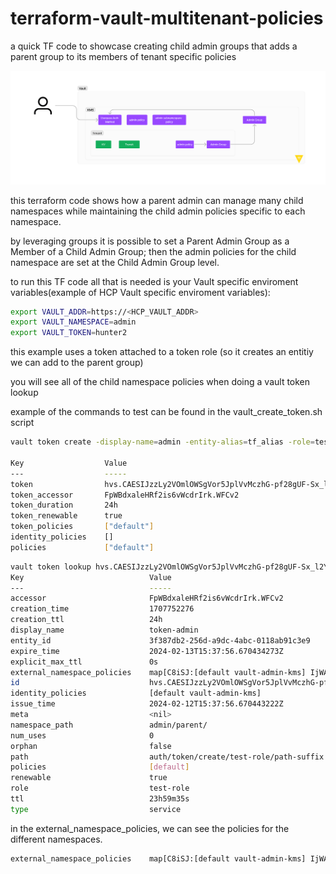 # terraform-vault-multitenant-policies
a quick TF code to showcase creating child admin groups that adds a parent group to its members of tenant specific policies

![diagram](./artefacts/vault_multitenant_policy.png "Vault Multitenant Diagram where Child Admin group has the Parent Admin Group ID as a member")

this terraform code shows how a parent admin can manage many child namespaces while maintaining the child admin policies specific to each namespace.

by leveraging groups it is possible to set a Parent Admin Group as a Member of a Child Admin Group; then the admin policies for the child namespace are set at the Child Admin Group level. 

to run this TF code all that is needed is your Vault specific enviroment variables(example of HCP Vault specific enviroment variables):

```bash
export VAULT_ADDR=https://<HCP_VAULT_ADDR>
export VAULT_NAMESPACE=admin
export VAULT_TOKEN=hunter2
```

this example uses a token attached to a token role (so it creates an entitiy we can add to the parent group)

you will see all of the child namespace policies when doing a vault token lookup 

example of the commands to test can be found in the vault_create_token.sh script

```bash
vault token create -display-name=admin -entity-alias=tf_alias -role=test-role -namespace=admin/parent

Key                  Value
---                  -----
token                hvs.CAESIJzzLy2VOmlOWSgVor5JplVvMczhG-pf28gUF-Sx_l2YGikKImh2cy5MdVdtSWlyRzNyWW1lMG0zeTBFQjJPWmUuV0ZDdjIQ15vHAg
token_accessor       FpWBdxaleHRf2is6vWcdrIrk.WFCv2
token_duration       24h
token_renewable      true
token_policies       ["default"]
identity_policies    []
policies             ["default"]
```

```bash
vault token lookup hvs.CAESIJzzLy2VOmlOWSgVor5JplVvMczhG-pf28gUF-Sx_l2YGikKImh2cy5MdVdtSWlyRzNyWW1lMG0zeTBFQjJPWmUuV0ZDdjIQ15vHAg
Key                            Value
---                            -----
accessor                       FpWBdxaleHRf2is6vWcdrIrk.WFCv2
creation_time                  1707752276
creation_ttl                   24h
display_name                   token-admin
entity_id                      3f387db2-256d-a9dc-4abc-0118ab91c3e9
expire_time                    2024-02-13T15:37:56.670434273Z
explicit_max_ttl               0s
external_namespace_policies    map[C8iSJ:[default vault-admin-kms] IjWAl:[default vault-admin-kms] cGpOe:[default vault-admin-kms]]
id                             hvs.CAESIJzzLy2VOmlOWSgVor5JplVvMczhG-pf28gUF-Sx_l2YGikKImh2cy5MdVdtSWlyRzNyWW1lMG0zeTBFQjJPWmUuV0ZDdjIQ15vHAg
identity_policies              [default vault-admin-kms]
issue_time                     2024-02-12T15:37:56.670443222Z
meta                           <nil>
namespace_path                 admin/parent/
num_uses                       0
orphan                         false
path                           auth/token/create/test-role/path-suffix
policies                       [default]
renewable                      true
role                           test-role
ttl                            23h59m35s
type                           service
```

in the external_namespace_policies, we can see the policies for the different namespaces.

```bash
external_namespace_policies    map[C8iSJ:[default vault-admin-kms] IjWAl:[default vault-admin-kms] cGpOe:[default vault-admin-kms]]
```
